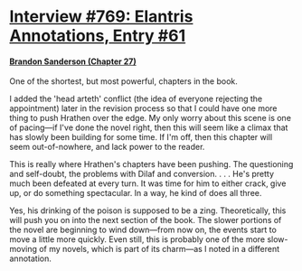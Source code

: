 # [Interview #769: Elantris Annotations, Entry #61](https://www.theoryland.com/intvmain.php?i=769#61)

#### [Brandon Sanderson (Chapter 27)](http://www.brandonsanderson.com/annotation/39/Elantris-Chapter-27)

One of the shortest, but most powerful, chapters in the book.

I added the 'head arteth' conflict (the idea of everyone rejecting the appointment) later in the revision process so that I could have one more thing to push Hrathen over the edge. My only worry about this scene is one of pacing—if I've done the novel right, then this will seem like a climax that has slowly been building for some time. If I'm off, then this chapter will seem out-of-nowhere, and lack power to the reader.

This is really where Hrathen's chapters have been pushing. The questioning and self-doubt, the problems with Dilaf and conversion. . . . He's pretty much been defeated at every turn. It was time for him to either crack, give up, or do something spectacular. In a way, he kind of does all three.

Yes, his drinking of the poison is supposed to be a zing. Theoretically, this will push you on into the next section of the book. The slower portions of the novel are beginning to wind down—from now on, the events start to move a little more quickly. Even still, this is probably one of the more slow-moving of my novels, which is part of its charm—as I noted in a different annotation.

